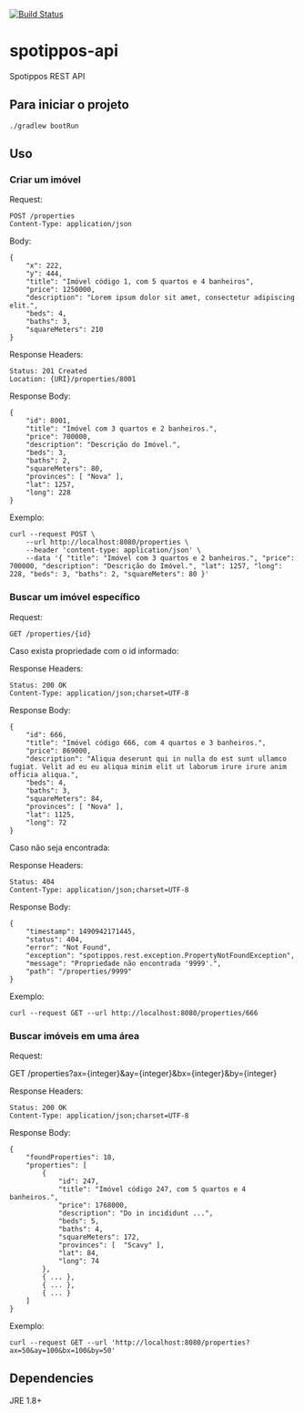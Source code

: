 [![Build Status](https://travis-ci.org/mabernardo/spotippos-api.svg?branch=master)](https://travis-ci.org/mabernardo/spotippos-api)

# spotippos-api
Spotippos REST API

## Para iniciar o projeto

    ./gradlew bootRun

## Uso

### Criar um imóvel
Request:

    POST /properties
    Content-Type: application/json

Body:

    {
        "x": 222,
        "y": 444,
        "title": "Imóvel código 1, com 5 quartos e 4 banheiros",
        "price": 1250000,
        "description": "Lorem ipsum dolor sit amet, consectetur adipiscing elit.",
        "beds": 4,
        "baths": 3,
        "squareMeters": 210
    }

Response Headers:

    Status: 201 Created
    Location: {URI}/properties/8001

Response Body:

    {
        "id": 8001,
        "title": "Imóvel com 3 quartos e 2 banheiros.",
        "price": 700000,
        "description": "Descrição do Imóvel.",
        "beds": 3,
        "baths": 2,
        "squareMeters": 80,
        "provinces": [ "Nova" ],
        "lat": 1257,
        "long": 228
    }

Exemplo:

    curl --request POST \
        --url http://localhost:8080/properties \
        --header 'content-type: application/json' \
        --data '{ "title": "Imóvel com 3 quartos e 2 banheiros.", "price": 700000, "description": "Descrição do Imóvel.", "lat": 1257, "long": 228, "beds": 3, "baths": 2, "squareMeters": 80 }'

### Buscar um imóvel específico

Request:

    GET /properties/{id}

Caso exista propriedade com o id informado:

Response Headers:

    Status: 200 OK
    Content-Type: application/json;charset=UTF-8

Response Body:

    {
        "id": 666,
        "title": "Imóvel código 666, com 4 quartos e 3 banheiros.",
        "price": 869000,
        "description": "Aliqua deserunt qui in nulla do est sunt ullamco fugiat. Velit ad eu eu aliqua minim elit ut laborum irure irure anim officia aliqua.",
        "beds": 4,
        "baths": 3,
        "squareMeters": 84,
        "provinces": [ "Nova" ],
        "lat": 1125,
        "long": 72
    }

Caso não seja encontrada:

Response Headers:

    Status: 404
    Content-Type: application/json;charset=UTF-8

Response Body:

    {
        "timestamp": 1490942171445,
        "status": 404,
        "error": "Not Found",
        "exception": "spotippos.rest.exception.PropertyNotFoundException",
        "message": "Propriedade não encontrada '9999'.",
        "path": "/properties/9999"
    }

Exemplo:

    curl --request GET --url http://localhost:8080/properties/666


### Buscar imóveis em uma área

Request:

  GET /properties?ax={integer}&ay={integer}&bx={integer}&by={integer}

Response Headers:

    Status: 200 OK
    Content-Type: application/json;charset=UTF-8

Response Body:

    {
        "foundProperties": 18,
        "properties": [
            {
                "id": 247,
                "title": "Imóvel código 247, com 5 quartos e 4 banheiros.",
                "price": 1768000,
                "description": "Do in incididunt ...",
                "beds": 5,
                "baths": 4,
                "squareMeters": 172,
                "provinces": [  "Scavy" ],
                "lat": 84,
                "long": 74
            },
            { ... },
            { ... },
            { ... }
        ]
    }

Exemplo:

    curl --request GET --url 'http://localhost:8080/properties?ax=50&ay=100&bx=100&by=50'

## Dependencies
JRE 1.8+